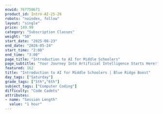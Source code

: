 ```yaml
---
ecwid: 767750671
product_id: Intro-AI-25-26
robots: "noindex, follow"
layout: "single"
price: 149.99
category: "Subscription Classes"
weight: "50"
start_date: "2025-08-23"
end_date: "2026-05-24"
start_time: "2:00"
end_time: "3:00"
page_title: "Introduction to AI for Middle Schoolers"
page_subtitle: "Your Journey Into Artificial Intelligence Starts Here!"
featured: 162
title: "Introduction to AI for Middle Schoolers | Blue Ridge Boost"
day_tags: ["Saturday"]
grade_tags: ["5th","6th"]
subject_tags: ["Computer Coding"]
difficulty: "Code Cadets"
attributes:
- name: "Session Length"
  value: "1 hour"
---
```

